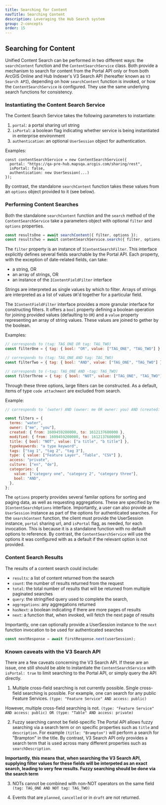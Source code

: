```yaml
---
title: Searching for Content
navTitle: Searching Content
description: Leveraging the Hub Search system
group: 2-concepts
order: 15
---
```


## Searching for Content

Unified Content Search can be performed in two different ways: the `searchContent` function and the `ContentSearchService` class. Both provide a mechanism to search for content from the Portal API only or from both ArcGIS Online and Hub Indexer's V3 Search API (hereafter known as `V3 Search API`), depending on how `searchContent` function is invoked, or how the `ContentSearchService` is configured. They use the same underlying search functions for consistency.

### Instantiating the Content Search Service

The Content Search Service takes the following parameters to instantiate:

1. `portal`: a portal sharing url string
2. `isPortal`: a boolean flag indicating whether service is being instantiated in enterprise environment
3. `authentication`: an optional `UserSession` object for authentication.

Examples:

```
const contentSearchService = new ContentSearchService({
  portal: "https://qa-pre-hub.mapsqa.arcgis.com/sharing/rest",
  isPortal: false,
  authentication: new UserSession(...)
});
```

By contrast, the standalone `searchContent` function takes these values from an `options` object provided to it (see below).

### Performing Content Searches

Both the standalone `searchContent` function and the `search` method of the `ContentSearchService` take a parameters object with optional `filter` and `options` properties.

```js
const resultsOne = await searchContent({ filter, options });
const resultsTwo = await contentSearchService.search({ filter, options });
```

The `filter` property is an instance of `IContentSearchFilter`. This interface explicitly defines several fields searchable by the Portal API. Each property, with the exception of date-related fields, can take:

- a string, OR
- an array of strings, OR
- an instance of the `IContentFieldFilter` interface

Strings are interpreted as single values by which to filter. Arrays of strings are interpreted as a list of values `OR`'d together for a particular field.

The `IContentFieldFilter` interface provides a more granular interface for constructing filters. It offers a `bool` property defining a boolean operation for joining provided values (defaulting to `OR`) and a `value` property representing an array of string values. These values are joined to gether by the boolean.

Examples:

```js
// corresponds to (tag: TAG_ONE OR tag: TAG_TWO)
const filterOne = { tag: { bool: "OR", value: ["TAG_ONE", "TAG_TWO"] } };

// corresponds to (tag: TAG_ONE AND tag: TAG_TWO)
const filterTwo = { tag: { bool: "AND", value: ["TAG_ONE", "TAG_TWO"] } };

// corresponds to (-tag: TAG_ONE AND -tag: TAG_TWO)
const filterThree = { tag: { bool: "NOT", value: ["TAG_ONE", "TAG_TWO"] } };
```

Through these three options, large filters can be constructed. As a default, items of type `code attachment` are excluded from search.

Example:

```js
// corresponds to `(water) AND (owner: me OR owner: you) AND (created: [1609459200000 TO 1612137600000]) AND (modified: [1609459200000 TO 1612137600000]) AND (-title: "a title" AND -title: "b title") AND (typekeywords: "a type keyword") AND (tags: "tag 1" OR tags: "tag 2" OR tags: "tag 3") AND (type: "Feature Layer" OR type: "Table" OR type: "CSV") AND (access: private) AND (culture: en OR culture: de) AND (categories: "category one" AND categories: "category 2" AND categories: "category three") AND (-type: "code attachment")`

const filters = {
  terms: "water",
  owner: ["me", "you"],
  created: { from: 1609459200000, to: 1612137600000 },
  modified: { from: 1609459200000, to: 1612137600000 },
  title: { bool: "NOT", value: ["a title", "b title"] },
  typekeywords: "a type keyword",
  tags: ["tag 1", "tag 2", "tag 3"],
  type: { value: ["Feature Layer", "Table", "CSV"] },
  access: "private",
  culture: ["en", "de"],
  categories: {
    value: ["category one", "category 2", "category three"],
    bool: "AND",
  },
};
```

The `options` property provides several familar options for sorting and paging data, as well as requesting aggregations. These are specified by the `IContentSearchOptions` interface. Importantly, a user can also provide an `UserSession` instance as part of the options for authenticated searches. For the `searchContent` function, the client must provide the UserSession instance, `portal` sharing url, and `isPortal` flag, as needed, for each invocation. This is because it is a standalone function with no default options to reference. By contrast, the `ContentSearchService` will use the options it was configured with as a default if the relevant option is not provided.

### Content Search Results

The results of a content search could include:

- `results`: a list of content returned from the search
- `count`: the number of results returned from the request
- `total`: the total number of results that will be returned from multiple paginated searches
- `query`: the stringified query used to complete the search,
- `aggregations`: any aggregations returned
- `hasNext`: a boolean indicating if there are more pages of results
- `next`: a function that, when invoked, will fetch the next page of results

Importantly, one can optionally provide a UserSession instance to the `next` function invocation to be used for authenticated searches

```js
const nextResponse = await firstResponse.next(userSession);
```

### Known caveats with the V3 Search API

There are a few caveats concerning the V3 Search API. If these are an issue, one still should be able to instantiate the `ContentSearchService` with `isPortal: true` to limit searching to the Portal API, or simply query the API directly.

1. Multiple cross-field searching is not currently possible.
   Single cross-field searching is possible. For example, one can search for any public Feature Services.
   `(type: "Feature Service" AND access: public)`

However, multiple cross-field searching is not.
`(type: "Feature Service" AND access: public) OR (type: "Table" AND access: private)`

2. Fuzzy searching cannot be field-specific
   The Portal API allows fuzzy searching via a search term or on specific properties such as `title` and `description`. For example `(title: "Brampton")` will perform a search for "Brampton" in the title. By contrast, V3 Search API only provides a search term that is used across many different properties such as `searchDescription`.

**Importantly, this means that, when searching the V3 Search API, supplying filter values for these fields will be interpeted as an exact search, leading to very few results. Fuzzy searching should be done via the search term**

3. NOTs cannot be combined with non-NOT operators on the same field
   `(tag: TAG_ONE AND NOT tag: TAG_TWO)`

4. Events that are `planned`, `cancelled` or in `draft` are not returned.
